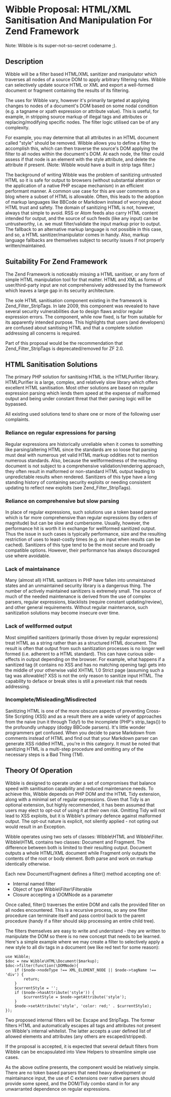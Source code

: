 Wibble Proposal: HTML/XML Sanitisation And Manipulation For Zend Framework
==========================================================================

Note: Wibble is its super-not-so-secret codename ;).

Description
-----------

Wibble will be a filter based HTML/XML sanitizer and manipulator which traverses all nodes of a source DOM to apply arbitrary filtering rules. Wibble can selectively update source HTML or XML and export a well-formed document or fragment containing the results of its filtering.

The uses for Wibble vary, however it's primarily targeted at applying changes to nodes of a document's DOM based on some nodal condition (e.g. a tagname or xpath expression or attribute value). This is useful, for example, in stripping source markup of illegal tags and attributes or replacing/modifying specific nodes. The filter logic utilised can be of any complexity.

For example, you may determine that all attributes in an HTML document called "style" should be removed. Wibble allows you to define a filter to accomplish this, which can then traverse the source's DOM applying the filter to all nodes within the document's DOM. At each node, the filter could assess if that node is an element with the style attribute, and delete the attribute if present. (Note: Wibble would have a built in strip tags filter.)

The background of writing Wibble was the problem of sanitizing untrusted HTML so it is safe for output to browsers (without substantial alteration or the application of a native PHP escape mechanism) in an efficient performant manner. A common use case for this are user comments on a blog where a subset of HTML is allowable. Often, this leads to the adoption of markup languages like BBCode or Markdown instead of worrying about HTML trust and safety. The domain of sanitizing HTML is not, however, always that simple to avoid. RSS or Atom feeds also carry HTML content intended for output, and the source of such feeds (like any input) can be untrustworthy, i.e. we must filter/validate the input markup prior to output. The fallback to an alternative markup language is not possible in this case, and so, a HTML sanitizer/manipulator comes in handy. Also, markup language fallbacks are themselves subject to security issues if not properly written/maintained.

Suitability For Zend Framework
------------------------------

The Zend Framework is noticeably missing a HTML sanitiser, or any form of simple HTML manipulation tool for that matter. HTML and XML as forms of user/third-party input are not comprehensively addressed by the framework which leaves a large gap in its security architecture.

The sole HTML sanitisation component existing in the framework is Zend_Filter_StripTags. In late 2009, this component was revealed to have several security vulnerabilities due to design flaws and/or regular expression errors. The component, while now fixed, is far from suitable for its apparently intended purpose. This highlights that users (and developers) are confused about sanitising HTML and that a complete solution addressing all concerns is required.

Part of this proposal would be the recommendation that Zend_Filter_StripTags is deprecated/removed for ZF 2.0.

HTML Sanitisation Solutions
---------------------------

The primary PHP solution for sanitising HTML is the HTMLPurifier library. HTMLPurifier is a large, complex, and relatively slow library which offers excellent HTML sanitisation. Most other solutions are based on regular expression parsing which lends them speed at the expense of malformed output and being under constant threat that their parsing logic will be bypassed.

All existing used solutions tend to share one or more of the following user complaints.

### Reliance on regular expressions for parsing

Regular expressions are historically unreliable when it comes to something like parsing/altering HTML since the standards are so loose that parsing must deal with numerous yet valid HTML markup oddities not to mention numerous standards. Also, because the wellformedness of the resulting document is not subject to a comprehensive validation/rendering approach, they often result in malformed or non-standard HTML output leading to unpredictable results when rendered. Sanitizers of this type have a long standing history of containing security exploits or needing consistent updating to reflect new exploits (see Zend_Filter_StripTags).

### Reliance on comprehensive but slow parsing

In place of regular expressions, such solutions use a token based parser which is far more comprehensive than regular expressions (by orders of magnitude) but can be slow and cumbersome. Usually, however, the performance hit is worth it in exchange for wellformed sanitized output. Thus the issue in such cases is typically performance, size and the resulting restriction of uses to least-costly times (e.g. on input when results can be cached). Sanitizers of this type tend to be the most secure and broadly compatible options. However, their performance has always discouraged use where avoidable.

### Lack of maintainance

Many (almost all) HTML sanitizers in PHP have fallen into unmaintained states and an unmaintained security library is a dangerous thing. The number of actively maintained sanitizers is extremely small. The source of much of the needed maintenance is derived from the use of complex parsers, regular expressions, blacklists (require constant updating/review), and other general requirements. Without regular maintenance, such sanitization solutions may become insecure over time.

### Lack of wellformed output

Most simplified sanitizers (primarily those driven by regular expressions) treat HTML as a string rather than as a structured HTML document. The result is often that output from such sanitization processes is no longer well formed (i.e. adherent to a HTML standard). This can have curious side-effects in output depending on the browser. For example, what happens if a sanitized </div> tag (it contains no XSS and has no matching opening tag) gets into the middle of your otherwise valid XHTML 1.0 Strict page (assuming such a tag was allowable)? XSS is not the only reason to sanitize input HTML. The capability to deface or break sites is still a prevelant risk that needs addressing.

### Incomplete/Misleading/Misdirected

Sanitizing HTML is one of the more obscure aspects of preventing Cross-Site Scripting (XSS) and as a result there are a wide variety of approaches from the naive (run it through Tidy!) to the incomplete (PHP's strip_tags()) to the profoundly unhappy (dodgy BBCode parsers). It's little wonder programmers get confused. When you decide to parse Markdown from comments instead of HTML and find out that your Markdown parser can generate XSS riddled HTML, you're in this category. It must be noted that sanitizing HTML is a multi-step procedure and omitting any of the necessary steps is a Bad Thing (TM).

Theory Of Operation
-------------------

Wibble is designed to operate under a set of compromises that balance speed with sanitisation capability and reduced maintenance needs. To achieve this, Wibble depends on PHP DOM and the HTML Tidy extension, along with a minimal set of regular expressions. Given that Tidy is an optional extension, but highly recommended, it has been assumed that users may elect to opt-out of using it at their own risk. Omitting Tidy will not lead to XSS exploits, but it is Wibble's primary defence against malformed output. The opt-out nature is explicit, not silently applied - not opting out would result in an Exception.

Wibble operates using two sets of classes: Wibble\HTML and Wibble\Filter. Wibble\HTML contains two classes: Document and Fragment. The difference between both is limited to their resulting output. Document outputs a whole HTML/XML document while Fragment only outputs the contents of the root or body element. Both parse and work on markup identically otherwise.

Each new Document/Fragment defines a filter() method accepting one of:

* Internal named filter
* Object of type Wibble\Filter\Filterable
* Closure accepting a \DOMNode as a parameter

Once called, filter() traverses the entire DOM and calls the provided filter on all nodes encountered. This is a recursive process, so any one filter procedure can terminate itself and pass control back to the parent procedure (handy if a filter should skip processing an entire child tree).

The filters themselves are easy to write and understand - they are written to manipulate the DOM so there is no new concept that needs to be learned. Here's a simple example where we may create a filter to selectively apply a new style to all div tags in a document (we like red text for some reason):

    use Wibble;
    $doc = new Wibble\HTML\Document($markup);
    $doc->filter(function(\DOMNode){
        if ($node->nodeType !== XML_ELEMENT_NODE || $node->tagName !== 'div') {
            return;
        }
        $currentStyle = '';
        if ($node->hasAttribute('style')) {
            $currentStyle = $node->getAttribute('style');
        }
        $node->setAttribute('style', 'color: red;' . $currentStyle);
    });

Two proposed internal filters will be: Escape and StripTags. The former filters HTML and automatically escapes all tags and attributes not present on Wibble's internal whitelist. The latter accepts a user defined list of allowed elements and attributes (any others are escaped/stripped).

If the proposal is accepted, it is expected that several default filters from Wibble can be encapsulated into View Helpers to streamline simple use cases.

As the above outline presents, the component would be relatively simple. There are no token based parsers that need heavy development or maintainance input, the use of C extensions over native parsers should provide some speed, and the DOM/Tidy combo stand in for any unwarranted dependence on regular expressions.
